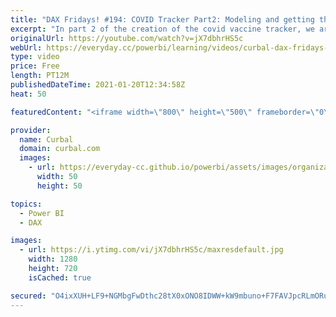 ```yaml
---
title: "DAX Fridays! #194: COVID Tracker Part2: Modeling and getting the last value of an accumulated list"
excerpt: "In part 2 of the creation of the covid vaccine tracker, we are going to model the data we imported in part 1 (see link below) and create the most difficult calculation: The sum of the values from the last date that is not blank.  Chapters: 00:00 Intro 00:55 Show the data 02:00 Model the data 03:30 Explain"
originalUrl: https://youtube.com/watch?v=jX7dbhrHS5c
webUrl: https://everyday.cc/powerbi/learning/videos/curbal-dax-fridays-194-covid-tracker-part2-modeling-and-getting-the-last-value-of-an-accumulated-list/
type: video
price: Free
length: PT12M
publishedDateTime: 2021-01-20T12:34:58Z
heat: 50

featuredContent: "<iframe width=\"800\" height=\"500\" frameborder=\"0\" src=\"https://www.youtube.com/embed/jX7dbhrHS5c\" allow=\"accelerometer; autoplay; encrypted-media; gyroscope; picture-in-picture\" allowfullscreen></iframe>"

provider:
  name: Curbal
  domain: curbal.com
  images:
    - url: https://everyday-cc.github.io/powerbi/assets/images/organizations/curbal.com-50x50.jpg
      width: 50
      height: 50

topics:
  - Power BI
  - DAX

images:
  - url: https://i.ytimg.com/vi/jX7dbhrHS5c/maxresdefault.jpg
    width: 1280
    height: 720
    isCached: true

secured: "O4ixXUH+LF9+NGMbgFwDthc28tX0xONO8IDWW+kW9mbuno+F7FAVJpcRLmORugleKhZEphmbkmqfZvomq2txPCjxJcNM3o5XMhQEtIsdkDZKm/RTAxw/vL6BMHv8KUotvUO8fqb3p88q3jYYc/gQvHMd/Qm9JPx4o+8QfRZg2n5MbRIO/K7gVPzj3FLCf876s2CoRf8wlycb238pt/yhvdMzFyFBEC+g3lwnAkgb6tqs6ItyuEKTx0QF30LuFvO/pKDXd+q3v//3vrlkv9X6YBHqMMl+W7yGv2+7M/5KvPZQqhpLdtXS/Z01Zti5z5/X671ywcuONXb9FDH1fLiaeNCjQlV8Le2hv4+vrIUYsOdTg/Ew/+yBB5Dfs4TP/ngKmEDV/db2Rpnyh4jPH4SzOhHvNMZtkVCGdYZN9zgFSXA=;1d00Qmz9/7dtzB/0oHCZtg=="
---
```



